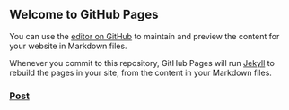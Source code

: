 ## Welcome to GitHub Pages

You can use the [editor on GitHub](https://github.com/limpidee/limpidee.github.io/edit/master/README.md) to maintain and preview the content for your website in Markdown files.

Whenever you commit to this repository, GitHub Pages will run [Jekyll](https://jekyllrb.com/) to rebuild the pages in your site, from the content in your Markdown files.

### [Post](/post.md)
